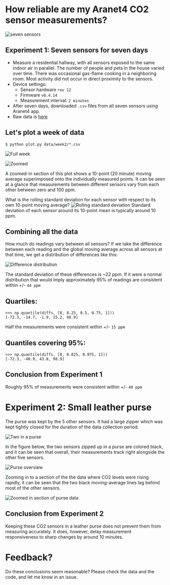 
# How reliable are my Aranet4 CO2 sensor measurements?

![seven sensors](sensors.jpg)
## Experiment 1: Seven sensors for seven days
- Measure a residential hallway, with all sensors exposed to the same indoor air in parallel.  The number of people and pets in the house varied over time. There was occasional gas-flame cooking in a neighboring room.  Most activity did not occur in direct proximity to the sensors.
- Device settings:
    - Sensor hardware `rev 12`
    - Firmware `v0.4.14`
    - Measurement interval: `2 minutes`
- After seven days, downloaded `.csv` files from all seven sensors using Aranet4 app.
- Raw data is [here](data/week2)

## Let's plot a week of data

`$ python plot.py data/week2/*.csv`

![Full week](week2-plot.png)

![Zoomed](zoomed.png)

A zoomed-in section of this plot shows a 10-point (20 minute) moving average superimposed onto the individually measured points. It can be seen at a glance that measurements between different sensors vary from each other between zero and 100 ppm.

What is the rolling standard deviation for each sensor with respect to its own 10-point moving average? 
![Rolling standard deviation](rolling-standard-deviation.png)
 Standard deviation of each sensor around its 10-point mean is typically around 10 ppm.

 ## Combining all the data

 How much do readings vary between all sensors?  If we take the difference between each reading and the global moving average across all sensors at that time, we get a distribution of differences like this:

 ![Difference distribution](differences-distribution.png)

The standard deviation of these differences is ~22 ppm.  If it were a normal distribution that would imply approximately 95% of readings are consistent within +/- `44 ppm`

## Quartiles:

    >>> np.quantile(diffs, [0, 0.25, 0.5, 0.75, 1]))
    [-72.3, -14.7, -1.9, 15.2, 98.9]


Half the measurements were consistent within +/- `15 ppm`

## Quantiles covering 95%:

    >>> np.quantile(diffs, [0, 0.025, 0.975, 1]))
    [-72.3, -40.9, 43.8, 98.9]

## Conclusion from Experiment 1

Roughly 95% of measurements were consistent within +/- `40 ppm`



# Experiment 2: Small leather purse
The purse was kept by the 5 other sensors.  It had a large zipper which was kept tightly closed for the duration of the data collection period.

![Two in a purse](purse.jpg)

In the figure below, the two sensors zipped up in a purse are colored black, and it can be seen that overall, their measurements track right alongside the other five sensors.


![Purse overview](purse-overview.png)


Zooming in to a section of the the data where CO2 levels were rising rapidly, it can be seen that the two black moving-average lines lag behind most of the other sensors.

![Zoomed in section of purse data](purse-zoomed.png)

## Conclusion from Experiment 2

Keeping these CO2 sensors in a leather purse does not prevent them from measuring accurately.  It does, however, delay measurement responsiveness to sharp changes by around 10 minutes.

# Feedback?
Do these conclusions seem reasonable?  Please check the data and the code, and let me know in an issue.
